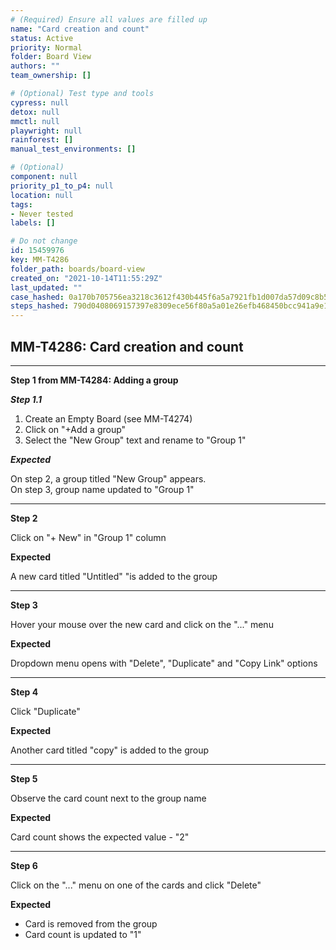 ```yaml
---
# (Required) Ensure all values are filled up
name: "Card creation and count"
status: Active
priority: Normal
folder: Board View
authors: ""
team_ownership: []

# (Optional) Test type and tools
cypress: null
detox: null
mmctl: null
playwright: null
rainforest: []
manual_test_environments: []

# (Optional)
component: null
priority_p1_to_p4: null
location: null
tags: 
- Never tested
labels: []

# Do not change
id: 15459976
key: MM-T4286
folder_path: boards/board-view
created_on: "2021-10-14T11:55:29Z"
last_updated: ""
case_hashed: 0a170b705756ea3218c3612f430b445f6a5a7921fb1d007da57d09c8b54e81b547a9cee2958cb47ece71270e2e455b94
steps_hashed: 790d0408069157397e8309ece56f80a5a01e26efb468450bcc941a9e1e9e56cf3bfee5d0e39c14f7f718cfb02ea9ccf5
---
```


## MM-T4286: Card creation and count

---

**Step 1 from MM-T4284: Adding a group**

<!-- (Auto-generated) Note: The following step/s in Step 1 should not be updated here. Instead, modify directly to the referenced MM-T4284 test case. -->

_**Step 1.1**_

1. Create an Empty Board (see MM-T4274)
2. Click on "+Add a group"
3. Select the "New Group" text and rename to "Group 1"

_**Expected**_

On step 2, a group titled "New Group" appears.\
On step 3, group name updated to "Group 1"

---

**Step 2**

Click on "+ New" in "Group 1" column

**Expected**

A new card titled "Untitled" "is added to the group

---

**Step 3**

Hover your mouse over the new card and click on the "..." menu

**Expected**

Dropdown menu opens with "Delete", "Duplicate" and "Copy Link" options

---

**Step 4**

Click "Duplicate"

**Expected**

Another card titled "copy" is added to the group

---

**Step 5**

Observe the card count next to the group name

**Expected**

Card count shows the expected value - "2"

---

**Step 6**

Click on the "..." menu on one of the cards and click "Delete"

**Expected**

- Card is removed from the group
- Card count is updated to "1"
